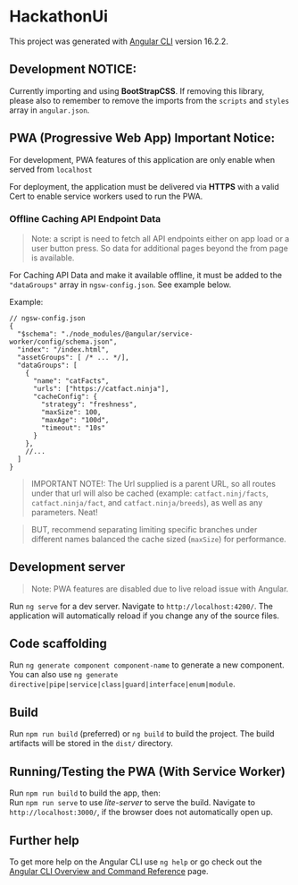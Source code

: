 # HackathonUi

This project was generated with [Angular CLI](https://github.com/angular/angular-cli) version 16.2.2.

## Development NOTICE:

Currently importing and using **BootStrapCSS**. If removing this library, please also to remember to remove the imports from the `scripts` and `styles` array in `angular.json`.

## PWA (Progressive Web App) Important Notice:

For development, PWA features of this application are only enable when served from `localhost`

For deployment, the application must be delivered via **HTTPS** with a valid Cert to enable service workers used to run the PWA.

### Offline Caching API Endpoint Data

> Note: a script is need to fetch all API endpoints either on app load or a user button press. So data for additional pages beyond the from page is available.

For Caching API Data and make it available offline, it must be added to the `"dataGroups"` array in `ngsw-config.json`. See example below.

Example:

```
// ngsw-config.json
{
  "$schema": "./node_modules/@angular/service-worker/config/schema.json",
  "index": "/index.html",
  "assetGroups": [ /* ... */],
  "dataGroups": [
    {
      "name": "catFacts",
      "urls": ["https://catfact.ninja"],
      "cacheConfig": {
        "strategy": "freshness",
        "maxSize": 100,
        "maxAge": "100d",
        "timeout": "10s"
      }
    },
    //...
  ]
}
```
> IMPORTANT NOTE!: The Url supplied is a parent URL, so all routes under that url will also be cached (example: `catfact.ninj/facts`, `catfact.ninja/fact`, and `catfact.ninja/breeds`), as well as any parameters. Neat!

>BUT, recommend separating limiting specific branches under different names balanced the cache sized (`maxSize`) for performance.

## Development server

> Note: PWA features are disabled due to live reload issue with Angular.

Run `ng serve` for a dev server. Navigate to `http://localhost:4200/`. The application will automatically reload if you change any of the source files.

## Code scaffolding

Run `ng generate component component-name` to generate a new component. You can also use `ng generate directive|pipe|service|class|guard|interface|enum|module`.

## Build

Run `npm run build` (preferred) or `ng build` to build the project. The build artifacts will be stored in the `dist/` directory.

## Running/Testing the PWA (With Service Worker)

Run `npm run build` to build the app, then: <br>
Run `npm run serve` to use _lite-server_ to serve the build. Navigate to `http://localhost:3000/`, if the browser does not automatically open up.

## Further help

To get more help on the Angular CLI use `ng help` or go check out the [Angular CLI Overview and Command Reference](https://angular.io/cli) page.
